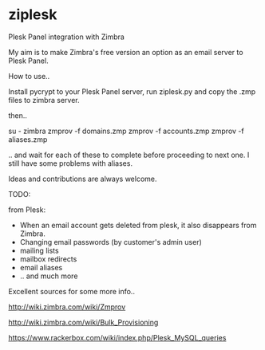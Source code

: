 ziplesk
=======


Plesk Panel integration with Zimbra

My aim is to make Zimbra's free version an option as an email server to Plesk Panel.

How to use..

Install pycrypt to your Plesk Panel server, run ziplesk.py and copy the .zmp files to zimbra server.

then..

su - zimbra
zmprov -f domains.zmp
zmprov -f accounts.zmp
zmprov -f aliases.zmp

.. and wait for each of these to complete before proceeding to next one. I still have some problems with aliases.

Ideas and contributions are always welcome.

TODO:

from Plesk:

- When an email account gets deleted from plesk, it also disappears from Zimbra.
- Changing email passwords (by customer's admin user)
- mailing lists
- mailbox redirects
- email aliases
- .. and much more


Excellent sources for some more info..

http://wiki.zimbra.com/wiki/Zmprov

http://wiki.zimbra.com/wiki/Bulk_Provisioning

https://www.rackerbox.com/wiki/index.php/Plesk_MySQL_queries

